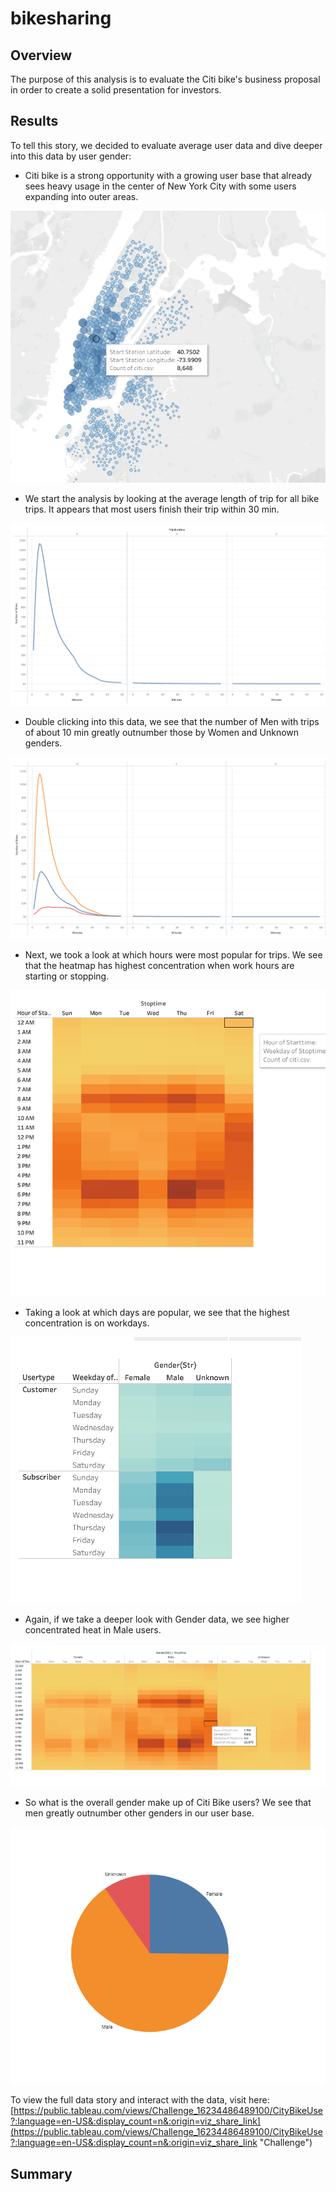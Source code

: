 # bikesharing

## Overview 

The purpose of this analysis is to evaluate the Citi bike's business proposal in order to create a solid presentation for investors.  

## Results 
To tell this story, we decided to evaluate average user data and dive deeper into this data by user gender: 

- Citi bike is a strong opportunity with a growing user base that already sees heavy usage in the center of New York City with some users expanding into outer areas. 

![map_image.png](map_image.png)
- We start the analysis by looking at the average length of trip for all bike trips. It appears that most users finish their trip within 30 min. 

![tripduration.png](tripduration.png)
- Double clicking into this data, we see that the number of Men with trips of about 10 min greatly outnumber those by Women and Unknown genders. 

![tripduration_gender.png](tripduration_gender.png)
- Next, we took a look at which hours were most popular for  trips. We see that the heatmap has highest concentration when work hours are starting or stopping.

![time_heatmap.png](time_heatmap.png)
- Taking a look at which days are popular, we see that the highest concentration is on workdays. 

![day_heatmap.png](day_heatmap.png)
- Again, if we take a deeper look with Gender data, we see higher concentrated heat in Male users. 

![heatmap_gender.png](heatmap_gender.png)
- So what is the overall gender make up of Citi Bike users? We see that men greatly outnumber other genders in our user base. 

![gender.png](gender.png)


To view the full data story and interact with the data, visit here: [https://public.tableau.com/views/Challenge_16234486489100/CityBikeUse?:language=en-US&:display_count=n&:origin=viz_share_link](https://public.tableau.com/views/Challenge_16234486489100/CityBikeUse?:language=en-US&:display_count=n&:origin=viz_share_link "Challenge")


## Summary 


